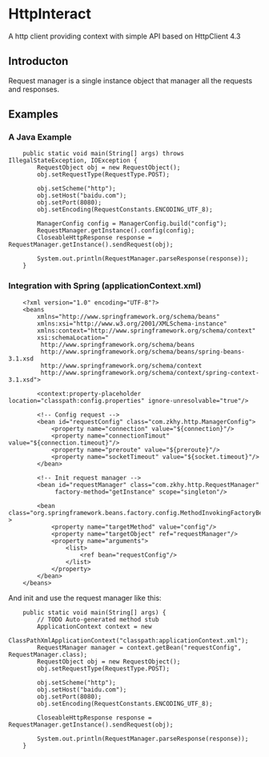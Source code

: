 HttpInteract
============

A http client providing context with simple API based on HttpClient 4.3

Introducton
--------------------
Request manager is a single instance object that manager all the requests and responses.


Examples
--------------------

### A Java Example

		public static void main(String[] args) throws IllegalStateException, IOException {
			RequestObject obj = new RequestObject();
			obj.setRequestType(RequestType.POST);

			obj.setScheme("http");
			obj.setHost("baidu.com");
			obj.setPort(8080);
			obj.setEncoding(RequestConstants.ENCODING_UTF_8);
			
			ManagerConfig config = ManagerConfig.build("config");
			RequestManager.getInstance().config(config);
			CloseableHttpResponse response = RequestManager.getInstance().sendRequest(obj);
			
			System.out.println(RequestManager.parseResponse(response));
		}

### Integration with Spring (applicationContext.xml)
		<?xml version="1.0" encoding="UTF-8"?>
		<beans
		    xmlns="http://www.springframework.org/schema/beans"
		    xmlns:xsi="http://www.w3.org/2001/XMLSchema-instance"
		    xmlns:context="http://www.springframework.org/schema/context"
		    xsi:schemaLocation="
		     http://www.springframework.org/schema/beans
		     http://www.springframework.org/schema/beans/spring-beans-3.1.xsd
		     http://www.springframework.org/schema/context
		     http://www.springframework.org/schema/context/spring-context-3.1.xsd">
			
		    <context:property-placeholder location="classpath:config.properties" ignore-unresolvable="true"/>
		    
		    <!-- Config request -->
		    <bean id="requestConfig" class="com.zkhy.http.ManagerConfig">
		        <property name="connection" value="${connection}"/>
		        <property name="connectionTimout" value="${connection.timeout}"/>
		        <property name="preroute" value="${preroute}"/>
		        <property name="socketTimeout" value="${socket.timeout}"/>
		    </bean>
		    
		    <!-- Init request manager -->
		    <bean id="requestManager" class="com.zkhy.http.RequestManager" 
		         factory-method="getInstance" scope="singleton"/>
		         
		    <bean class="org.springframework.beans.factory.config.MethodInvokingFactoryBean" >
		        <property name="targetMethod" value="config"/>
		        <property name="targetObject" ref="requestManager"/>
		        <property name="arguments">
		            <list>
		                <ref bean="requestConfig"/>
		            </list>
		        </property>
		    </bean>
		</beans>

And init and use the request manager like this:

		public static void main(String[] args) {
			// TODO Auto-generated method stub
			ApplicationContext context = new 
					ClassPathXmlApplicationContext("classpath:applicationContext.xml");
			RequestManager manager = context.getBean("requestConfig", RequestManager.class);
			RequestObject obj = new RequestObject();
			obj.setRequestType(RequestType.POST);

			obj.setScheme("http");
			obj.setHost("baidu.com");
			obj.setPort(8080);
			obj.setEncoding(RequestConstants.ENCODING_UTF_8);
			
			CloseableHttpResponse response = RequestManager.getInstance().sendRequest(obj);
			
			System.out.println(RequestManager.parseResponse(response));
		}
